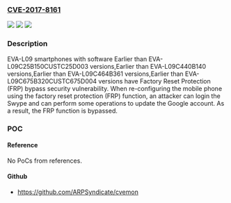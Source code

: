 ### [CVE-2017-8161](https://cve.mitre.org/cgi-bin/cvename.cgi?name=CVE-2017-8161)
![](https://img.shields.io/static/v1?label=Product&message=EVA-L09&color=blue)
![](https://img.shields.io/static/v1?label=Version&message=Earlier%20than%20EVA-L09C25B150CUSTC25D003%20versions%2CEarlier%20than%20EVA-L09C440B140%20versions%2CEarlier%20than%20EVA-L09C464B361%20versions%2CEarlier%20than%20EVA-L09C675B320CUSTC675D004%20versions%20&color=brightgreen)
![](https://img.shields.io/static/v1?label=Vulnerability&message=FRP%20bypass&color=brightgreen)

### Description

EVA-L09 smartphones with software Earlier than EVA-L09C25B150CUSTC25D003 versions,Earlier than EVA-L09C440B140 versions,Earlier than EVA-L09C464B361 versions,Earlier than EVA-L09C675B320CUSTC675D004 versions have Factory Reset Protection (FRP) bypass security vulnerability. When re-configuring the mobile phone using the factory reset protection (FRP) function, an attacker can login the Swype and can perform some operations to update the Google account. As a result, the FRP function is bypassed.

### POC

#### Reference
No PoCs from references.

#### Github
- https://github.com/ARPSyndicate/cvemon

